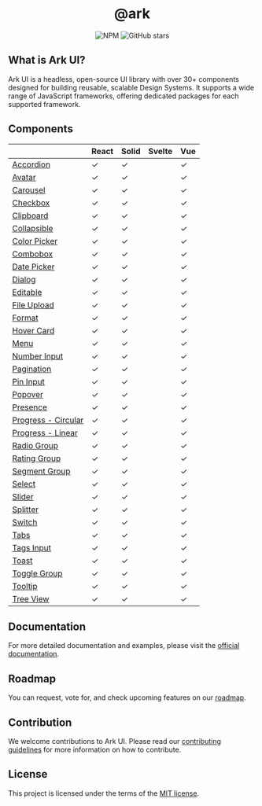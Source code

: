 <h1 align="center">@ark</h1>

<p align="center">
  <img alt="NPM" src="https://img.shields.io/npm/l/@ark-ui/react?style=for-the-badge" />
  <img alt="GitHub stars" src="https://img.shields.io/github/stars/chakra-ui/ark?logo=github&style=for-the-badge" />
</p>

## What is Ark UI?

Ark UI is a headless, open-source UI library with over 30+ components designed for building reusable, scalable Design Systems. It supports a wide range of JavaScript frameworks, offering dedicated packages for each supported framework.

## Components

|                                                                             | React | Solid | Svelte | Vue |
| --------------------------------------------------------------------------- | ----- | ----- | ------ | --- |
| [Accordion](https://ark-ui.com/docs/components/accordion)                   | ✓     | ✓     |        | ✓   |
| [Avatar](https://ark-ui.com/docs/components/avatar)                         | ✓     | ✓     |        | ✓   |
| [Carousel](https://ark-ui.com/docs/components/carousel)                     | ✓     | ✓     |        | ✓   |
| [Checkbox](https://ark-ui.com/docs/components/checkbox)                     | ✓     | ✓     |        | ✓   |
| [Clipboard](https://ark-ui.com/docs/components/clipboard)                   | ✓     | ✓     |        | ✓   |
| [Collapsible](https://ark-ui.com/docs/components/collapsible)               | ✓     | ✓     |        | ✓   |
| [Color Picker](https://ark-ui.com/docs/components/color-picker)             | ✓     | ✓     |        | ✓   |
| [Combobox](https://ark-ui.com/docs/components/combobox)                     | ✓     | ✓     |        | ✓   |
| [Date Picker](https://ark-ui.com/docs/components/date-picker)               | ✓     | ✓     |        | ✓   |
| [Dialog](https://ark-ui.com/docs/components/dialog)                         | ✓     | ✓     |        | ✓   |
| [Editable](https://ark-ui.com/docs/components/editable)                     | ✓     | ✓     |        | ✓   |
| [File Upload](https://ark-ui.com/docs/components/file-upload)               | ✓     | ✓     |        | ✓   |
| [Format](https://ark-ui.com/docs/components/format)                         | ✓     | ✓     |        | ✓   |
| [Hover Card](https://ark-ui.com/docs/components/hover-card)                 | ✓     | ✓     |        | ✓   |
| [Menu](https://ark-ui.com/docs/components/menu)                             | ✓     | ✓     |        | ✓   |
| [Number Input](https://ark-ui.com/docs/components/number-input)             | ✓     | ✓     |        | ✓   |
| [Pagination](https://ark-ui.com/docs/components/pagination)                 | ✓     | ✓     |        | ✓   |
| [Pin Input](https://ark-ui.com/docs/components/pin-input)                   | ✓     | ✓     |        | ✓   |
| [Popover](https://ark-ui.com/docs/components/popover)                       | ✓     | ✓     |        | ✓   |
| [Presence](https://ark-ui.com/docs/components/presence)                     | ✓     | ✓     |        | ✓   |
| [Progress - Circular](https://ark-ui.com/docs/components/circular-progress) | ✓     | ✓     |        | ✓   |
| [Progress - Linear](https://ark-ui.com/docs/components/linear-progress)     | ✓     | ✓     |        | ✓   |
| [Radio Group](https://ark-ui.com/docs/components/radio-group)               | ✓     | ✓     |        | ✓   |
| [Rating Group](https://ark-ui.com/docs/components/rating-group)             | ✓     | ✓     |        | ✓   |
| [Segment Group](https://ark-ui.com/docs/components/segment-group)           | ✓     | ✓     |        | ✓   |
| [Select](https://ark-ui.com/docs/components/select)                         | ✓     | ✓     |        | ✓   |
| [Slider](https://ark-ui.com/docs/components/slider)                         | ✓     | ✓     |        | ✓   |
| [Splitter](https://ark-ui.com/docs/components/splitter)                     | ✓     | ✓     |        | ✓   |
| [Switch](https://ark-ui.com/docs/components/switch)                         | ✓     | ✓     |        | ✓   |
| [Tabs](https://ark-ui.com/docs/components/tabs)                             | ✓     | ✓     |        | ✓   |
| [Tags Input](https://ark-ui.com/docs/components/tags-input)                 | ✓     | ✓     |        | ✓   |
| [Toast](https://ark-ui.com/docs/components/toast)                           | ✓     | ✓     |        | ✓   |
| [Toggle Group](https://ark-ui.com/docs/components/toggle-group)             | ✓     | ✓     |        | ✓   |
| [Tooltip](https://ark-ui.com/docs/components/tooltip)                       | ✓     | ✓     |        | ✓   |
| [Tree View](https://ark-ui.com/docs/components/tree-view)                   | ✓     | ✓     |        | ✓   |

## Documentation

For more detailed documentation and examples, please visit the [official documentation](https://ark-ui.com/).

## Roadmap

You can request, vote for, and check upcoming features on our [roadmap](https://ark-ui.canny.io/).

## Contribution

We welcome contributions to Ark UI. Please read our [contributing guidelines](https://github.com/chakra-ui/ark/blob/main/CONTRIBUTING.md) for more information on how to contribute.

## License

This project is licensed under the terms of the [MIT license](https://github.com/chakra-ui/ark/blob/main/LICENSE).
